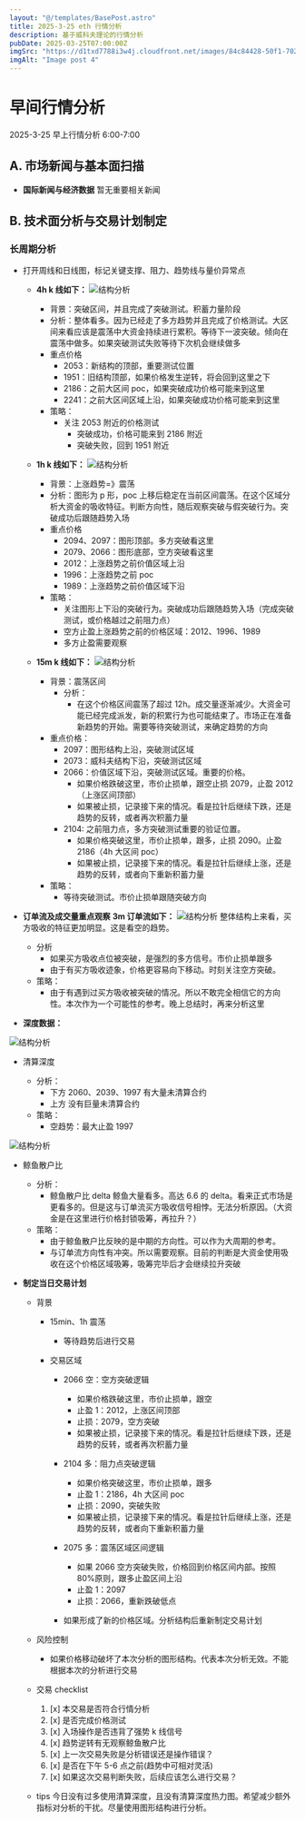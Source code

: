 ```yaml
---
layout: "@/templates/BasePost.astro"
title: 2025-3-25 eth 行情分析
description: 基于威科夫理论的行情分析
pubDate: 2025-03-25T07:00:00Z
imgSrc: "https://d1txd7788i3w4j.cloudfront.net/images/84c84428-50f1-7025-b778-548a97e9da87/2025-03-23/1742771643567-tradingview15m.jpg"
imgAlt: "Image post 4"
---
```


# 早间行情分析

2025-3-25 早上行情分析 6:00-7:00

## A. 市场新闻与基本面扫描

- **国际新闻与经济数据**
  暂无重要相关新闻

## B. 技术面分析与交易计划制定

### 长周期分析

- 打开周线和日线图，标记关键支撑、阻力、趋势线与量价异常点

  - **4h k 线如下：**
    ![结构分析](https://d1txd7788i3w4j.cloudfront.net/images/84c84428-50f1-7025-b778-548a97e9da87/2025-03-23/1742771643500-tradingview1h.jpg)

    - 背景：突破区间，并且完成了突破测试。积蓄力量阶段
    - 分析：整体看多。因为已经走了多方趋势并且完成了价格测试。大区间来看应该是震荡中大资金持续进行累积。等待下一波突破。倾向在震荡中做多。如果突破测试失败等待下次机会继续做多
    - 重点价格
      - 2053：新结构的顶部，重要测试位置
      - 1951：旧结构顶部，如果价格发生逆转，将会回到这里之下
      - 2186：之前大区间 poc，如果突破成功价格可能来到这里
      - 2241：之前大区间区域上沿，如果突破成功价格可能来到这里
    - 策略：
      - 关注 2053 附近的价格测试
        - 突破成功，价格可能来到 2186 附近
        - 突破失败，回到 1951 附近

  - **1h k 线如下：**
    ![结构分析](https://d1txd7788i3w4j.cloudfront.net/images/84c84428-50f1-7025-b778-548a97e9da87/2025-03-23/1742771643500-tradingview1h.jpg)

    - 背景：上涨趋势=》震荡
    - 分析：图形为 p 形，poc 上移后稳定在当前区间震荡。在这个区域分析大资金的吸收特征。判断方向性，随后观察突破与假突破行为。突破成功后跟随趋势入场
    - 重点价格
      - 2094、2097：图形顶部。多方突破看这里
      - 2079、2066：图形底部，空方突破看这里
      - 2012：上涨趋势之前价值区域上沿
      - 1996：上涨趋势之前 poc
      - 1989：上涨趋势之前价值区域下沿
    - 策略：
      - 关注图形上下沿的突破行为。突破成功后跟随趋势入场（完成突破测试，或价格越过之前阻力点）
      - 空方止盈上涨趋势之前的价格区域：2012、1996、1989
      - 多方止盈需要观察

  - **15m k 线如下：**
    ![结构分析](https://d1txd7788i3w4j.cloudfront.net/images/84c84428-50f1-7025-b778-548a97e9da87/2025-03-23/1742771643567-tradingview15m.jpg)
    - 背景：震荡区间
      - 分析：
        - 在这个价格区间震荡了超过 12h。成交量逐渐减少。大资金可能已经完成派发，新的积累行为也可能结束了。市场正在准备新趋势的开始。需要等待突破测试，来确定趋势的方向
    - 重点价格：
      - 2097：图形结构上沿，突破测试区域
      - 2073：威科夫结构下沿，突破测试区域
      - 2066：价值区域下沿，突破测试区域。重要的价格。
        - 如果价格跌破这里，市价止损单，跟空止损 2079，止盈 2012（上涨区间顶部）
        - 如果被止损，记录接下来的情况。看是拉针后继续下跌，还是趋势的反转，或者再次积蓄力量
      - 2104: 之前阻力点，多方突破测试重要的验证位置。
        - 如果价格突破这里，市价止损单，跟多，止损 2090。止盈 2186（4h 大区间 poc）
        - 如果被止损，记录接下来的情况。看是拉针后继续上涨，还是趋势的反转，或者向下重新积蓄力量
    - 策略：
      - 等待突破测试。市价止损单跟随突破方向

- **订单流及成交量重点观察**
  **3m 订单流如下：**
  ![结构分析](https://d1txd7788i3w4j.cloudfront.net/images/84c84428-50f1-7025-b778-548a97e9da87/2025-03-23/1742771643471-tradinglite3m.jpg)
  整体结构上来看，买方吸收的特征更加明显。这是看空的趋势。

  - 分析
    - 如果买方吸收点位被突破，是强烈的多方信号。市价止损单跟多
    - 由于有买方吸收迹象，价格更容易向下移动。时刻关注空方突破。
  - 策略：
    - 由于有遇到过买方吸收被突破的情况。所以不敢完全相信它的方向性。本次作为一个可能性的参考。晚上总结时，再来分析这里

- **深度数据：**

![结构分析](https://d1txd7788i3w4j.cloudfront.net/images/84c84428-50f1-7025-b778-548a97e9da87/2025-03-23/1742771640591-hyblock-liq-level.jpg)

- 清算深度

  - 分析：
    - 下方 2060、2039、1997 有大量未清算合约
    - 上方 没有巨量未清算合约
  - 策略：
    - 空趋势：最大止盈 1997

![结构分析](https://d1txd7788i3w4j.cloudfront.net/images/84c84428-50f1-7025-b778-548a97e9da87/2025-03-23/1742771640960-hyblock-wr.jpg)

- 鲸鱼散户比

  - 分析：
    - 鲸鱼散户比 delta 鲸鱼大量看多。高达 6.6 的 delta。看来正式市场是更看多的。但是这与订单流买方吸收信号相悖。无法分析原因。（大资金是在这里进行价格封锁吸筹，再拉升？）
  - 策略：
    - 由于鲸鱼散户比反映的是中期的方向性。可以作为大周期的参考。
    - 与订单流方向性有冲突。所以需要观察。目前的判断是大资金使用吸收在这个价格区域吸筹，吸筹完毕后才会继续拉升突破

- **制定当日交易计划**

  - 背景

    - 15min、1h 震荡
      - 等待趋势后进行交易
    - 交易区域

      - 2066 空：空方突破逻辑

        - 如果价格跌破这里，市价止损单，跟空
        - 止盈 1：2012，上涨区间顶部
        - 止损：2079，空方突破
        - 如果被止损，记录接下来的情况。看是拉针后继续下跌，还是趋势的反转，或者再次积蓄力量

      - 2104 多：阻力点突破逻辑

        - 如果价格突破这里，市价止损单，跟多
        - 止盈 1：2186，4h 大区间 poc
        - 止损：2090，突破失败
        - 如果被止损，记录接下来的情况。看是拉针后继续上涨，还是趋势的反转，或者向下重新积蓄力量

      - 2075 多：震荡区域区间逻辑

        - 如果 2066 空方突破失败，价格回到价格区间内部。按照 80%原则，跟多止盈区间上沿
        - 止盈 1：2097
        - 止损：2066，重新跌破低点

      - 如果形成了新的价格区域。分析结构后重新制定交易计划

  - 风险控制
    - 如果价格移动破坏了本次分析的图形结构。代表本次分析无效。不能根据本次的分析进行交易
  - 交易 checklist
    1. [x] 本交易是否符合行情分析
    2. [x] 是否完成价格测试
    3. [x] 入场操作是否违背了强势 k 线信号
    4. [x] 趋势逆转有无观察鲸鱼散户比
    5. [x] 上一次交易失败是分析错误还是操作错误？
    6. [x] 是否在下午 5-6 点之前(趋势中可相对灵活)
    7. [x] 如果这次交易判断失败，后续应该怎么进行交易？
  - tips
    今日没有过多使用清算深度，且没有清算深度热力图。希望减少额外指标对分析的干扰。尽量使用图形结构进行分析。
